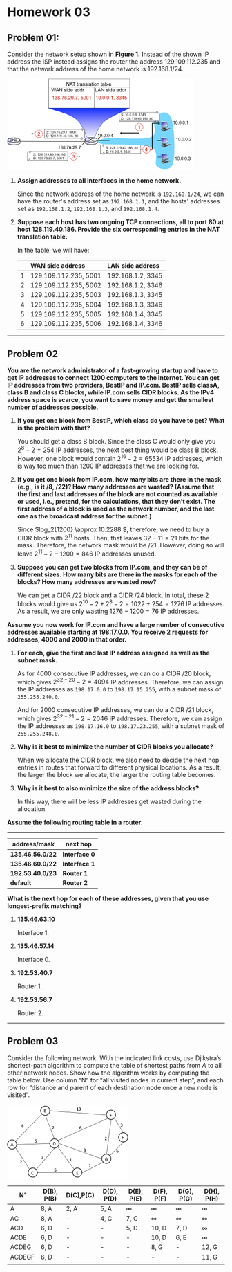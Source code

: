 # Homework 03

## Problem 01:

Consider the network setup shown in **Figure 1.** Instead of the shown IP address the ISP instead assigns the router the address 129.109.112.235 and that the network address of the home network is 192.168.1/24.

![Fig01](img/Fig01.png)

1. **Assign addresses to all interfaces in the home network.**

   Since the network address of the home network is `192.168.1/24`, we can have the router's address set as `192.168.1.1`, and the hosts' addresses set as `192.168.1.2`, `192.168.1.3`, and `192.168.1.4`.

2. **Suppose each host has two ongoing TCP connections, all to port 80 at host 128.119.40.186. Provide the six corresponding entries in the NAT translation table.**

   In the table, we will have:

   |      | WAN side address      | LAN side address  |
   | ---- | --------------------- | ----------------- |
   | 1    | 129.109.112.235, 5001 | 192.168.1.2, 3345 |
   | 2    | 129.109.112.235, 5002 | 192.168.1.2, 3346 |
   | 3    | 129.109.112.235, 5003 | 192.168.1.3, 3345 |
   | 4    | 129.109.112.235, 5004 | 192.168.1.3, 3346 |
   | 5    | 129.109.112.235, 5005 | 192.168.1.4, 3345 |
   | 6    | 129.109.112.235, 5006 | 192.168.1.4, 3346 |

---

## Problem 02

**You are the network administrator of a fast-growing startup and have to get IP addresses to connect 1200 computers to the Internet. You can get IP addresses from two providers, BestIP and IP.com. BestIP sells classA, class B and class C blocks, while IP.com sells CIDR blocks. As the IPv4 address space is scarce, you want to save money and get the smallest number of addresses possible.**

1. **If you get one block from BestIP, which class do you have to get? What is the problem with that?**

   You should get a class B block. Since the class C would only give you $2^8-2 = 254$ IP addresses, the next best thing would be class B block. However, one block would contain $2^{16}-2 = 65534$ IP addresses, which is way too much than 1200 IP addresses that we are looking for.

2. **If you get one block from IP.com, how many bits are there in the mask (e.g., is it /8, /22)? How many addresses are wasted? (Assume that the first and last addresses of the block are not counted as available or used, i.e., pretend, for the calculations, that they don’t exist. The first address of a block is used as the network number, and the last one as the broadcast address for the subnet.)**

   Since $log_2{1200} \approx 10.2288 $, therefore, we need to buy a CIDR block with $2^{11}$ hosts. Then, that leaves $32-11=21$ bits for the mask. Therefore, the network mask would be $/21$. However, doing so will leave $2^{11}-2 - 1200=846$ IP addresses unused.

3. **Suppose you can get two blocks from IP.com, and they can be of different sizes. How many bits are there in the masks for each of the blocks? How many addresses are wasted now?**

   We can get a CIDR $/22$ block and a CIDR $/24$ block. In total, these 2 blocks would give us $2^{10}-2+2^8-2=1022+254=1276$ IP addresses. As a result, we are only wasting $1276-1200=76$ IP addresses.

**Assume you now work for IP.com and have a large number of consecutive addresses available starting at 198.17.0.0. You receive 2 requests for addresses, 4000 and 2000 in that order.**

1. **For each, give the first and last IP address assigned as well as the subnet mask.**

   As for 4000 consecutive IP addresses, we can do a CIDR $/20$ block, which gives $2^{32-20}-2 = 4094$ IP addresses. Therefore, we can assign the IP addresses as `198.17.0.0` to `198.17.15.255`, with a subnet mask of `255.255.240.0`.

   And for 2000 consecutive IP addresses, we can do a CIDR $/21$ block, which gives $2^{32-21}-2=2046$ IP addresses. Therefore, we can assign the IP addresses as `198.17.16.0` to `198.17.23.255`, with a subnet mask of `255.255.248.0`.

2. **Why is it best to minimize the number of CIDR blocks you allocate?**

   When we allocate the CIDR block, we also need to decide the next hop entries in routes that forward to different physical locations. As a result, the larger the block we allocate, the larger the routing table becomes.

3. **Why is it best to also minimize the size of the address blocks?**

   In this way, there will be less IP addresses get wasted during the allocation.

**Assume the following routing table in a router.**

****

| **address/mask**   | **next hop**    |
| ------------------ | --------------- |
| **135.46.56.0/22** | **Interface 0** |
| **135.46.60.0/22** | **Interface 1** |
| **192.53.40.0/23** | **Router 1**    |
| **default**        | **Router 2**    |

**What is the next hop for each of these addresses, given that you use longest-prefix matching?**

1. **135.46.63.10**

   Interface 1.

2. **135.46.57.14**

   Interface 0.

3. **192.53.40.7**

   Router 1.

4. **192.53.56.7**

   Router 2.

   

---

## Problem 03

Consider the following network. With the indicated link costs, use Djikstra’s shortest-path algorithm to compute the table of shortest paths from *A* to all other network nodes. Show how the algorithm works by computing the table below. Use column “N” for “all visited nodes in current step”, and each row for “distance and parent of each destination node once a new node is visited”.

![Fig03](img/Fig03.png) 



| N’     | D(B), P(B) | D(C),P(C) | D(D), P(D) | D(E), P(E) | D(F), P(F) | D(G), P(G) | D(H), P(H) |
| ------ | ---------- | --------- | ---------- | ---------- | ---------- | ---------- | ---------- |
| A      | 8, A       | 2, A      | 5, A       | $\infty$   | $\infty$   | $\infty$   | $\infty$   |
| AC     | 8, A       | -         | 4, C       | 7, C       | $\infty$   | $\infty$   | $\infty$   |
| ACD    | 6, D       | -         | -          | 5, D       | 10, D      | 7, D       | $\infty$   |
| ACDE   | 6, D       | -         | -          | -          | 10, D      | 6, E       | $\infty$   |
| ACDEG  | 6, D       | -         | -          | -          | 8, G       | -          | 12, G      |
| ACDEGF | 6, D       | -         | -          | -          | -          | -          | 11, G      |
|        |            |           |            |            |            |            |            |

 



